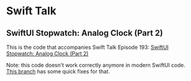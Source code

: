 # Swift Talk
## SwiftUI Stopwatch: Analog Clock (Part 2)

This is the code that accompanies Swift Talk Episode 193: [SwiftUI Stopwatch: Analog Clock (Part 2)](https://talk.objc.io/episodes/S01E193-analog-clock-part-2)

Note: this code doesn't work correctly anymore in modern SwiftUI code. [This branch](https://github.com/objcio/S01E193-analog-clock-part-2/tree/fix) has some quick fixes for that.
